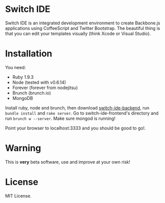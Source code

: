 # Switch IDE

Switch IDE is an integrated development environment to create Backbone.js applications using CoffeeScript and Twitter Bootstrap.
The beautiful thing is that you can edit your templates visually (think Xcode or Visual Studio).

# Installation

You need:

- Ruby 1.9.3
- Node (tested with v0.6.14)
- Forever (forever from nodejitsu)
- Brunch (brunch.io)
- MongoDB

Install ruby, node and brunch, then download [switch-ide-backend](https://github.com/switch-ide/switch-ide-backend), run `bundle install` and `rake server`.
Go to switch-ide-frontend's directory and run `brunch w --server`. Make sure mongod is running!

Point your browser to localhost:3333 and you should be good to go!.

# Warning

This is **very** beta software, use and improve at your own risk!

# License

MIT License.